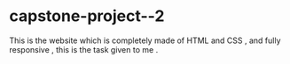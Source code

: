 # capstone-project--2
This is the website which is completely  made of HTML and CSS , and fully responsive , this is the task given to me .
